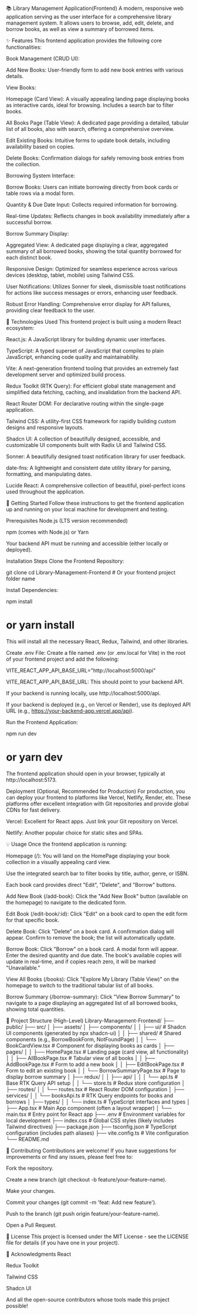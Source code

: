📚 Library Management Application(Frontend)
A modern, responsive web application serving as the user interface for a comprehensive library management system. It allows users to browse, add, edit, delete, and borrow books, as well as view a summary of borrowed items.

✨ Features
This frontend application provides the following core functionalities:

Book Management (CRUD UI):

Add New Books: User-friendly form to add new book entries with various details.

View Books:

Homepage (Card View): A visually appealing landing page displaying books as interactive cards, ideal for browsing. Includes a search bar to filter books.

All Books Page (Table View): A dedicated page providing a detailed, tabular list of all books, also with search, offering a comprehensive overview.

Edit Existing Books: Intuitive forms to update book details, including availability based on copies.

Delete Books: Confirmation dialogs for safely removing book entries from the collection.

Borrowing System Interface:

Borrow Books: Users can initiate borrowing directly from book cards or table rows via a modal form.

Quantity & Due Date Input: Collects required information for borrowing.

Real-time Updates: Reflects changes in book availability immediately after a successful borrow.

Borrow Summary Display:

Aggregated View: A dedicated page displaying a clear, aggregated summary of all borrowed books, showing the total quantity borrowed for each distinct book.

Responsive Design: Optimized for seamless experience across various devices (desktop, tablet, mobile) using Tailwind CSS.

User Notifications: Utilizes Sonner for sleek, dismissible toast notifications for actions like success messages or errors, enhancing user feedback.

Robust Error Handling: Comprehensive error display for API failures, providing clear feedback to the user.

🚀 Technologies Used
This frontend project is built using a modern React ecosystem:

React.js: A JavaScript library for building dynamic user interfaces.

TypeScript: A typed superset of JavaScript that compiles to plain JavaScript, enhancing code quality and maintainability.

Vite: A next-generation frontend tooling that provides an extremely fast development server and optimized build process.

Redux Toolkit (RTK Query): For efficient global state management and simplified data fetching, caching, and invalidation from the backend API.

React Router DOM: For declarative routing within the single-page application.

Tailwind CSS: A utility-first CSS framework for rapidly building custom designs and responsive layouts.

Shadcn UI: A collection of beautifully designed, accessible, and customizable UI components built with Radix UI and Tailwind CSS.

Sonner: A beautifully designed toast notification library for user feedback.

date-fns: A lightweight and consistent date utility library for parsing, formatting, and manipulating dates.

Lucide React: A comprehensive collection of beautiful, pixel-perfect icons used throughout the application.

🏁 Getting Started
Follow these instructions to get the frontend application up and running on your local machine for development and testing.

Prerequisites
Node.js (LTS version recommended)

npm (comes with Node.js) or Yarn

Your backend API must be running and accessible (either locally or deployed).

Installation Steps
Clone the Frontend Repository:

git clone <your-frontend-repo-url>
cd Library-Management-Frontend # Or your frontend project folder name

Install Dependencies:

npm install
# or yarn install

This will install all the necessary React, Redux, Tailwind, and other libraries.

Create .env File:
Create a file named .env (or .env.local for Vite) in the root of your frontend project and add the following:

VITE_REACT_APP_API_BASE_URL="http://localhost:5000/api"

VITE_REACT_APP_API_BASE_URL: This should point to your backend API.

If your backend is running locally, use http://localhost:5000/api.

If your backend is deployed (e.g., on Vercel or Render), use its deployed API URL (e.g., https://your-backend-app.vercel.app/api).

Run the Frontend Application:

npm run dev
# or yarn dev

The frontend application should open in your browser, typically at http://localhost:5173.

Deployment (Optional, Recommended for Production)
For production, you can deploy your frontend to platforms like Vercel, Netlify, Render, etc. These platforms offer excellent integration with Git repositories and provide global CDNs for fast delivery.

Vercel: Excellent for React apps. Just link your Git repository on Vercel.

Netlify: Another popular choice for static sites and SPAs.

💡 Usage
Once the frontend application is running:

Homepage (/): You will land on the HomePage displaying your book collection in a visually appealing card view.

Use the integrated search bar to filter books by title, author, genre, or ISBN.

Each book card provides direct "Edit", "Delete", and "Borrow" buttons.

Add New Book (/add-book): Click the "Add New Book" button (available on the homepage) to navigate to the dedicated form.

Edit Book (/edit-book/:id): Click "Edit" on a book card to open the edit form for that specific book.

Delete Book: Click "Delete" on a book card. A confirmation dialog will appear. Confirm to remove the book; the list will automatically update.

Borrow Book: Click "Borrow" on a book card. A modal form will appear. Enter the desired quantity and due date. The book's available copies will update in real-time, and if copies reach zero, it will be marked "Unavailable."

View All Books (/books): Click "Explore My Library (Table View)" on the homepage to switch to the traditional tabular list of all books.

Borrow Summary (/borrow-summary): Click "View Borrow Summary" to navigate to a page displaying an aggregated list of all borrowed books, showing total quantities.

📂 Project Structure (High-Level)
Library-Management-Frontend/
├── public/
├── src/
│   ├── assets/
│   ├── components/
│   │   ├── ui/          # Shadcn UI components (generated by npx shadcn-ui)
│   │   ├── shared/      # Shared components (e.g., BorrowBookForm, NotFoundPage)
│   │   └── BookCardView.tsx # Component for displaying books as cards
│   ├── pages/
│   │   ├── HomePage.tsx       # Landing page (card view, all functionality)
│   │   ├── AllBookPage.tsx    # Tabular view of all books
│   │   ├── AddBookPage.tsx    # Form to add a new book
│   │   ├── EditBookPage.tsx   # Form to edit an existing book
│   │   └── BorrowSummaryPage.tsx # Page to display borrow summary
│   ├── redux/
│   │   ├── api/
│   │   │   └── api.ts   # Base RTK Query API setup
│   │   └── store.ts     # Redux store configuration
│   ├── routes/
│   │   └── routes.tsx   # React Router DOM configuration
│   ├── services/
│   │   └── booksApi.ts  # RTK Query endpoints for books and borrows
│   ├── types/
│   │   └── index.ts     # TypeScript interfaces and types
│   ├── App.tsx          # Main App component (often a layout wrapper)
│   └── main.tsx         # Entry point for React app
├── .env                 # Environment variables for local development
├── index.css            # Global CSS styles (likely includes Tailwind directives)
├── package.json
├── tsconfig.json        # TypeScript configuration (includes path aliases)
├── vite.config.ts       # Vite configuration
└── README.md

🤝 Contributing
Contributions are welcome! If you have suggestions for improvements or find any issues, please feel free to:

Fork the repository.

Create a new branch (git checkout -b feature/your-feature-name).

Make your changes.

Commit your changes (git commit -m 'feat: Add new feature').

Push to the branch (git push origin feature/your-feature-name).

Open a Pull Request.

📄 License
This project is licensed under the MIT License - see the LICENSE file for details (if you have one in your project).

🙏 Acknowledgments
React

Redux Toolkit

Tailwind CSS

Shadcn UI

And all the open-source contributors whose tools made this project possible!